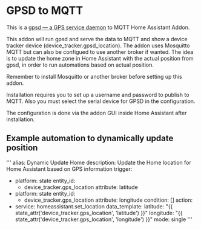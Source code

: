 # GPSD to MQTT

This is a [gpsd — a GPS service daemon](https://gpsd.gitlab.io/gpsd/) to MQTT Home Assistant Addon.

This addon will run gpsd and serve the data to MQTT and show a device tracker device (device_tracker.gpsd_location). The addon uses Mosquitto MQTT but can also be configued to use another broker if wanted. The idea is to update the home zone in Home Assistant with the actual position from gpsd, in order to run automations based on actual position.

Remember to install Mosquitto or another broker before setting up this addon.

Installation requires you to set up a username and password to publish to MQTT. Also you must select the serial device for GPSD in the configuration.

The configuration is done via the addon GUI inside Home Assistant after installation.

## Example automation to dynamically update position

'''
alias: Dynamic Update Home
description: Update the Home location for Home Assistant based on GPS information
trigger:
  - platform: state
    entity_id:
      - device_tracker.gps_location
    attribute: latitude
  - platform: state
    entity_id:
      - device_tracker.gps_location
    attribute: longitude
condition: []
action:
  - service: homeassistant.set_location
    data_template:
      latitude: "{{ state_attr('device_tracker.gps_location', 'latitude') }}"
      longitude: "{{ state_attr('device_tracker.gps_location', 'longitude') }}"
mode: single
'''